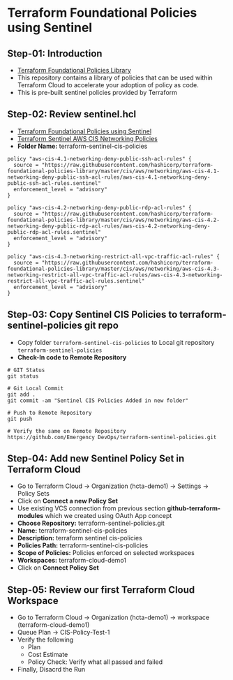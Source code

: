 # Terraform Foundational Policies using Sentinel

## Step-01: Introduction
- [Terraform Foundational Policies Library](https://github.com/hashicorp/terraform-foundational-policies-library)
- This repository contains a library of policies that can be used within Terraform Cloud to accelerate your adoption of policy as code.
- This is pre-built sentinel policies provided by Terraform

## Step-02: Review sentinel.hcl
- [Terraform Foundational Policies using Sentinel](https://github.com/hashicorp/terraform-foundational-policies-library)
- [Terraform Sentinel AWS CIS Networking Policies](https://github.com/hashicorp/terraform-foundational-policies-library/tree/master/cis/aws/networking)
- **Folder Name:** terraform-sentinel-cis-policies
```t
policy "aws-cis-4.1-networking-deny-public-ssh-acl-rules" {
  source = "https://raw.githubusercontent.com/hashicorp/terraform-foundational-policies-library/master/cis/aws/networking/aws-cis-4.1-networking-deny-public-ssh-acl-rules/aws-cis-4.1-networking-deny-public-ssh-acl-rules.sentinel"
  enforcement_level = "advisory"
}

policy "aws-cis-4.2-networking-deny-public-rdp-acl-rules" {
  source = "https://raw.githubusercontent.com/hashicorp/terraform-foundational-policies-library/master/cis/aws/networking/aws-cis-4.2-networking-deny-public-rdp-acl-rules/aws-cis-4.2-networking-deny-public-rdp-acl-rules.sentinel"
  enforcement_level = "advisory"
}

policy "aws-cis-4.3-networking-restrict-all-vpc-traffic-acl-rules" {
  source = "https://raw.githubusercontent.com/hashicorp/terraform-foundational-policies-library/master/cis/aws/networking/aws-cis-4.3-networking-restrict-all-vpc-traffic-acl-rules/aws-cis-4.3-networking-restrict-all-vpc-traffic-acl-rules.sentinel"
  enforcement_level = "advisory"
}
```

## Step-03: Copy Sentinel CIS Policies to terraform-sentinel-policies git repo
- Copy folder `terraform-sentinel-cis-policies` to Local git repository `terraform-sentinel-policies`
- **Check-In code to Remote Repository**
```t
# GIT Status
git status

# Git Local Commit
git add .
git commit -am "Sentinel CIS Policies Added in new folder"

# Push to Remote Repository
git push

# Verify the same on Remote Repository
https://github.com/Emergency DevOps/terraform-sentinel-policies.git
```

## Step-04: Add new Sentinel Policy Set in Terraform Cloud
- Go to Terraform Cloud -> Organization (hcta-demo1) -> Settings -> Policy Sets
- Click on **Connect a new Policy Set**
- Use existing VCS connection from previous section **github-terraform-modules** which we created using OAuth App concept
- **Choose Repository:** terraform-sentinel-policies.git
- **Name:** terraform-sentinel-cis-policies
- **Description:** terraform sentinel cis-policies
- **Policies Path:** terraform-sentinel-cis-policies
- **Scope of Policies:** Policies enforced on selected workspaces
- **Workspaces:** terraform-cloud-demo1
- Click on **Connect Policy Set**

## Step-05: Review our first Terraform Cloud Workspace
- Go to Terraform Cloud -> Organization (hcta-demo1) -> workspace (terraform-cloud-demo1)
- Queue Plan -> CIS-Policy-Test-1
- Verify the following
  - Plan
  - Cost Estimate
  - Policy Check:  Verify what all passed and failed
- Finally, Disacrd the Run


